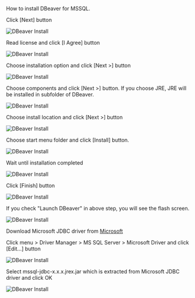 How to install DBeaver for MSSQL.

Click [Next] button

![DBeaver Install](./dbeaver_install_step_1.png)

Read license and click [I Agree] button

![DBeaver Install](./dbeaver_install_step_2.png)

Choose installation option and click [Next >] button

![DBeaver Install](./dbeaver_install_step_3.png)

Choose components and click [Next >] button. If you choose JRE, JRE will be installed in subfolder of DBeaver.

![DBeaver Install](./dbeaver_install_step_4.png)

Choose install location and click [Next >] button

![DBeaver Install](./dbeaver_install_step_5.png)

Choose start menu folder and click [Install] button.

![DBeaver Install](./dbeaver_install_step_6.png)

Wait until installation completed

![DBeaver Install](./dbeaver_install_step_7.png)

Click [Finish] button

![DBeaver Install](./dbeaver_install_step_8.png)

If you check "Launch DBeaver" in above step, you will see the flash screen.

![DBeaver Install](./dbeaver_install_step_9.png)

Download Microsoft JDBC driver from [Microsoft](https://docs.microsoft.com/ko-kr/sql/connect/jdbc/microsoft-jdbc-driver-for-sql-server)

Click menu > Driver Manager > MS SQL Server > Microsoft Driver and click [Edit...] button

![DBeaver Install](./dbeaver_install_step_10.png)

Select mssql-jdbc-x.x.x.jrex.jar which is extracted from Microsoft JDBC driver and click OK

![DBeaver Install](./dbeaver_install_step_11.png)

